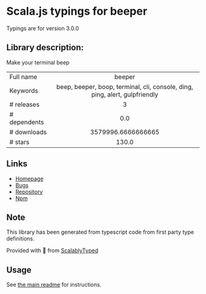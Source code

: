 
# Scala.js typings for beeper

Typings are for version 3.0.0

## Library description:
Make your terminal beep

|                    |                 |
| ------------------ | :-------------: |
| Full name          | beeper |
| Keywords           | beep, beeper, boop, terminal, cli, console, ding, ping, alert, gulpfriendly |
| # releases         | 3 |
| # dependents       | 0.0 |
| # downloads        | 3579996.6666666665 |
| # stars            | 130.0 |

## Links
- [Homepage](https://github.com/sindresorhus/beeper#readme)
- [Bugs](https://github.com/sindresorhus/beeper/issues)
- [Repository](https://github.com/sindresorhus/beeper)
- [Npm](https://www.npmjs.com/package/beeper)
    


## Note
This library has been generated from typescript code from first party type definitions.

Provided with :purple_heart: from [ScalablyTyped](https://github.com/oyvindberg/ScalablyTyped)

## Usage
See [the main readme](../../readme.md) for instructions.


